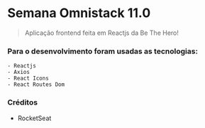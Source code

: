 # Semana Omnistack 11.0

> Aplicação frontend feita em Reactjs da Be The Hero!

### Para o desenvolvimento foram usadas as tecnologias:

    - Reactjs
    - Axios
    - React Icons
    - React Routes Dom

### Créditos

- RocketSeat